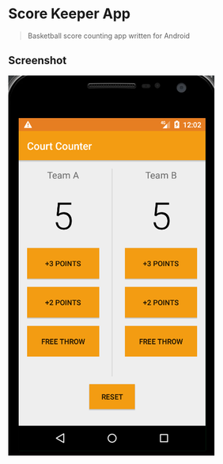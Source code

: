Score Keeper App
=============

> Basketball score counting app written for Android

Screenshot
-----------

![screenshot of app](screenshots/app.png "This is a screenshot of the app")
